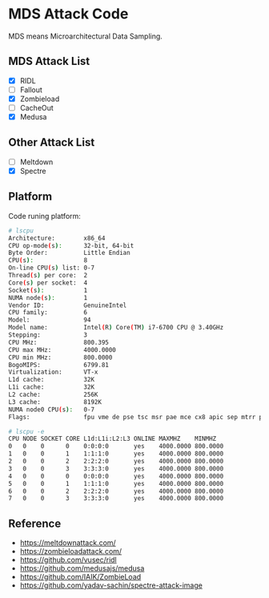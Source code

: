 # MDS Attack Code

MDS means Microarchitectural Data Sampling.

## MDS Attack List

- [x] RIDL
- [ ] Fallout
- [x] Zombieload
- [ ] CacheOut
- [x] Medusa

## Other Attack List

- [ ] Meltdown
- [x] Spectre

## Platform

Code runing platform:

```bash
# lscpu
Architecture:        x86_64
CPU op-mode(s):      32-bit, 64-bit
Byte Order:          Little Endian
CPU(s):              8
On-line CPU(s) list: 0-7
Thread(s) per core:  2
Core(s) per socket:  4
Socket(s):           1
NUMA node(s):        1
Vendor ID:           GenuineIntel
CPU family:          6
Model:               94
Model name:          Intel(R) Core(TM) i7-6700 CPU @ 3.40GHz
Stepping:            3
CPU MHz:             800.395
CPU max MHz:         4000.0000
CPU min MHz:         800.0000
BogoMIPS:            6799.81
Virtualization:      VT-x
L1d cache:           32K
L1i cache:           32K
L2 cache:            256K
L3 cache:            8192K
NUMA node0 CPU(s):   0-7
Flags:               fpu vme de pse tsc msr pae mce cx8 apic sep mtrr pge mca cmov pat pse36 clflush dts acpi mmx fxsr sse sse2 ss ht tm pbe syscall nx pdpe1gb rdtscp lm constant_tsc art arch_perfmon pebs bts rep_good nopl xtopology nonstop_tsc cpuid aperfmperf pni pclmulqdq dtes64 monitor ds_cpl vmx smx est tm2 ssse3 sdbg fma cx16 xtpr pdcm pcid sse4_1 sse4_2 movbe popcnt aes xsave avx f16c rdrand lahf_lm abm 3dnowprefetch cpuid_fault epb invpcid_single tpr_shadow vnmi flexpriority ept vpid ept_ad fsgsbase tsc_adjust bmi1 hle avx2 bmi2 erms invpcid rtm rdseed adx clflushopt intel_pt xsaveopt xsavec xgetbv1 xsaves dtherm ida arat pln pts hwp hwp_notify hwp_act_window hwp_epp

# lscpu -e
CPU NODE SOCKET CORE L1d:L1i:L2:L3 ONLINE MAXMHZ    MINMHZ
0   0    0      0    0:0:0:0       yes    4000.0000 800.0000
1   0    0      1    1:1:1:0       yes    4000.0000 800.0000
2   0    0      2    2:2:2:0       yes    4000.0000 800.0000
3   0    0      3    3:3:3:0       yes    4000.0000 800.0000
4   0    0      0    0:0:0:0       yes    4000.0000 800.0000
5   0    0      1    1:1:1:0       yes    4000.0000 800.0000
6   0    0      2    2:2:2:0       yes    4000.0000 800.0000
7   0    0      3    3:3:3:0       yes    4000.0000 800.0000
```

## Reference

- https://meltdownattack.com/
- https://zombieloadattack.com/
- https://github.com/vusec/ridl
- https://github.com/medusajs/medusa
- https://github.com/IAIK/ZombieLoad
- https://github.com/yadav-sachin/spectre-attack-image

